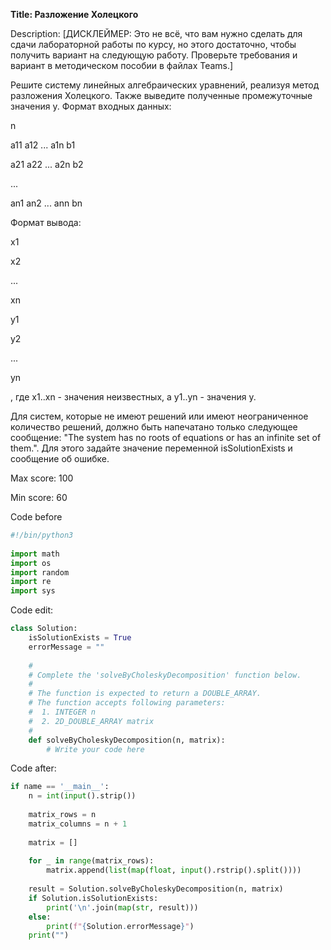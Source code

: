 **Title: Разложение Холецкого**

Description: [ДИСКЛЕЙМЕР: Это не всё, что вам нужно сделать для сдачи лабораторной работы по курсу, но этого достаточно, чтобы получить вариант на следующую работу. Проверьте требования и вариант в методическом пособии в файлах Teams.]

Решите систему линейных алгебраических уравнений, реализуя метод разложения Холецкого. Также выведите полученные промежуточные значения y.
Формат входных данных:

n

a11 a12 ... a1n b1

a21 a22 ... a2n b2

...

an1 an2 ... ann bn

Формат вывода:

x1

x2 

...

xn

y1

y2

...

yn

, где x1..xn - значения неизвестных, а y1..yn - значения y.

Для систем, которые не имеют решений или имеют неограниченное количество решений, должно быть напечатано только следующее сообщение:
"The system has no roots of equations or has an infinite set of them.". Для этого задайте значение переменной isSolutionExists и сообщение об ошибке.

Max score: 100

Min score: 60

Code before
```python
#!/bin/python3 
 
import math 
import os 
import random 
import re 
import sys
```
Code edit:
```python
class Solution: 
    isSolutionExists = True 
    errorMessage = "" 
 
    # 
    # Complete the 'solveByCholeskyDecomposition' function below. 
    # 
    # The function is expected to return a DOUBLE_ARRAY. 
    # The function accepts following parameters: 
    #  1. INTEGER n 
    #  2. 2D_DOUBLE_ARRAY matrix 
    # 
    def solveByCholeskyDecomposition(n, matrix): 
        # Write your code here
```
Code after:
```python
if name == '__main__': 
    n = int(input().strip()) 
 
    matrix_rows = n 
    matrix_columns = n + 1 
 
    matrix = [] 
 
    for _ in range(matrix_rows): 
        matrix.append(list(map(float, input().rstrip().split()))) 
 
    result = Solution.solveByCholeskyDecomposition(n, matrix) 
    if Solution.isSolutionExists: 
        print('\n'.join(map(str, result))) 
    else: 
        print(f"{Solution.errorMessage}") 
    print("")
```